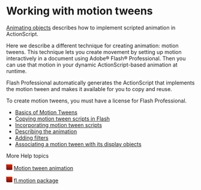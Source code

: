 # Working with motion tweens

[Animating objects](../display-programming/animating-objects.md) describes how
to implement scripted animation in ActionScript.

Here we describe a different technique for creating animation: motion tweens.
This technique lets you create movement by setting up motion interactively in a
document using Adobe® Flash® Professional. Then you can use that motion in your
dynamic ActionScript-based animation at runtime.

Flash Professional automatically generates the ActionScript that implements the
motion tween and makes it available for you to copy and reuse.

To create motion tweens, you must have a license for Flash Professional.

- [Basics of Motion Tweens](./basics-of-motion-tweens.md)
- [Copying motion tween scripts in Flash](./copying-motion-tween-scripts-in-flash.md)
- [Incorporating motion tween scripts](./incorporating-motion-tween-scripts.md)
- [Describing the animation](./describing-the-animation.md)
- [Adding filters](./adding-filters.md)
- [Associating a motion tween with its display objects](./associating-a-motion-tween-with-its-display-objects.md)

More Help topics

![](../../img/flashplatformLinkIndicator.png)
[Motion tween animation](https://web.archive.org/web/20150228135850/https://helpx.adobe.com/flash/using/motion-tween-animation.html)

![](../../img/flashplatformLinkIndicator.png)
[fl.motion package](https://help.adobe.com/en_US/FlashPlatform/reference/actionscript/3/fl/motion/package-detail.html)
